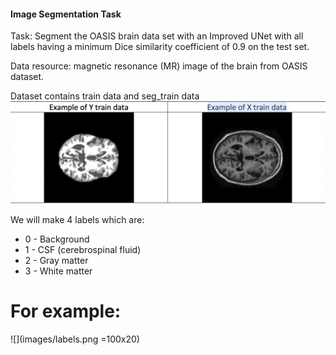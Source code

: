 #### Image Segmentation Task
Task: Segment the OASIS brain data set with an Improved UNet with all labels having a minimum Dice
similarity coefficient of 0.9 on the test set.

Data resource: magnetic resonance (MR) image of the brain from OASIS dataset.

Dataset contains train data and  seg_train data
![](images/example.png)


We will make 4 labels which are:
* 0 - Background
* 1 - CSF (cerebrospinal fluid)
* 2 - Gray matter
* 3 - White matter

# For example:
![](images/labels.png =100x20)
